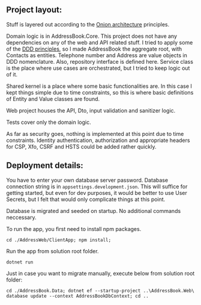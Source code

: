 ## Project layout:

Stuff is layered out according to the [Onion architecture](https://jeffreypalermo.com/2008/07/the-onion-architecture-part-1/) principles.

Domain logic is in AddressBook.Core. This project does not have any dependencies on any of the web and API related stuff. I tried to apply some of the [DDD principles](https://dddcommunity.org/library/vernon_2011/), so I made AddressBook the aggregate root, with Contacts as entities. Telephone number and Address are value objects in DDD nomenclature. Also, repository interface is defined here. Service class is the place where use cases are orchestrated, but I tried to keep logic out of it.

Shared kernel is a place where some basic functionalities are. In this case I kept things simple due to time constraints, so this is where basic definitions of Entity and Value classes are found.

Web project houses the API, Dto, input validation and sanitizer logic.

Tests cover only the domain logic.

As far as security goes, nothing is implemented at this point due to time constraints. Identity authentication, authorization and appropriate headers for CSP, Xfo, CSRF and HSTS could be added rather quickly.

## Deployment details:

You have to enter your own database server password. Database connection string is in `appsettings.development.json`. This will suffice for getting started, but even for dev purposes, it would be better to use User Secrets, but I felt that would only complicate things at this point.

Database is migrated and seeded on startup. No additional commands neccessary.

To run the app, you first need to install npm packages.

    cd ./AddressWeb/ClientApp; npm install;

Run the app from solution root folder.

    dotnet run

Just in case you want to migrate manually, execute below from solution root folder:
    
    cd ./AddressBook.Data; dotnet ef --startup-project ..\AddressBook.Web\  database update --context AddressBookDbContext; cd ..
